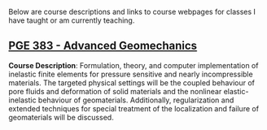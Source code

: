 <!--
.. title: Courses
.. slug: index
.. date: 2014-11-10 10:27:37 UTC-05:00
.. description: John Foster's Course Descriptions
.. template: notitle.tmpl
-->


Below are course descriptions and links to course webpages for classes I have taught or am currently teaching.

## [PGE 383 - Advanced Geomechanics](http://johnfoster.pge.utexas.edu/PGE383-AdvGeomechanics/)

**Course Description**: Formulation, theory, and computer implementation of inelastic finite elements for pressure sensitive and nearly incompressible materials. The targeted physical settings will be the coupled behaviour of pore fluids and deformation of solid materials and the nonlinear elastic-inelastic behaviour of geomaterials.  Additionally, regularization and extended techniques for special treatment of the localization and failure of geomaterials will be discussed.


